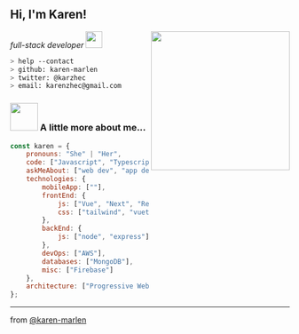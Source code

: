 <h2> Hi, I'm Karen!</h2>
<img align='right' src="https://user-images.githubusercontent.com/72042911/100793543-080fe780-33fb-11eb-84c0-cb6a09d112e3.png" width="250">
<p><em>full-stack developer <a href="https://www.thoughtworks.com"></a><img src="https://media.giphy.com/media/WUlplcMpOCEmTGBtBW/giphy.gif" width="30"> 
</em></p>

````bash
> help --contact
> github: karen-marlen
> twitter: @karzhec
> email: karenzhec@gmail.com
````


### <img src="https://media.giphy.com/media/VgCDAzcKvsR6OM0uWg/giphy.gif" width="50"> A little more about me...  

```javascript
const karen = {
    pronouns: "She" | "Her",
    code: ["Javascript", "Typescript"],
    askMeAbout: ["web dev", "app dev", "design"],
    technologies: {
        mobileApp: [""],
        frontEnd: {
            js: ["Vue", "Next", "React", "Svelte"],
            css: ["tailwind", "vuetify", "bootstrap", "bulma"]
        },
        backEnd: {
            js: ["node", "express"],
        },
        devOps: ["AWS"],
        databases: ["MongoDB"],
        misc: ["Firebase"]
    },
    architecture: ["Progressive Web Applications", "Single Page Applications"],
};
```

---

from [@karen-marlen](https://github.com/karen-marlen)
